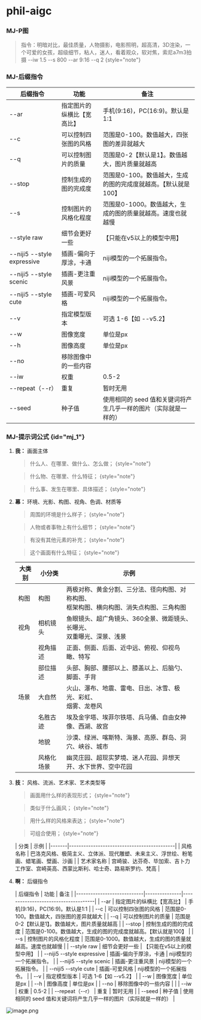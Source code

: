 # phil-aigc

### MJ-P图

> 指令：明暗对比，最佳质量，人物摄影，电影照明，超高清，3D渲染，一个可爱的女孩，超级细节，粘人，迷人，看着观众，软对焦，索尼a7m3拍摄
> --iw 1.5 --s 800 --ar 9:16 --q 2
> {style="note"}

### MJ-后缀指令

| 后缀指令                       | 功能            | 备注                                  |
|----------------------------|---------------|-------------------------------------|
| --ar                       | 指定图片的纵横比【宽高比】 | 手机(9:16)，PC(16:9)。默认是1:1            |
| --c                        | 可以控制四张图的风格    | 范围是0-100。数值越大，四张图的差异就越大             |
| --q                        | 可以控制图片的质量     | 范围是0-2【默认是1】。数值越大，图片质量就越高           |
| --stop                     | 控制生成的图的完成度    | 范围是0-100。数值越大，生成的图的完成度就越高。【默认就是100】 |
| --s                        | 控制图片的风格化程度    | 范围是0-1000。数值越大，生成的图的质量就越高。速度也就越慢    |
| --style raw                | 细节会更好一些       | 【只能在v5以上的模型中用】                      |
| --niji5 --style expressive | 插画-偏向于厚涂，卡通   | niji模型的一个拓展指令。                      |
| --niji5 --style scenic     | 插画-更注重风景      | niji模型的一个拓展指令。                      |
| --niji5 --style cute       | 插画-可爱风格       | niji模型的一个拓展指令。                      |
| --v                        | 指定模型版本        | 可选 1-6【如 --v5.2】                    |
| --w                        | 图像宽度          | 单位是px                               |
| --h                        | 图像高度          | 单位是px                               |
| --no                       | 移除图像中的一些内容    |                                     |
| --iw                       | 权重            | 0.5-2                               |
| --repeat（--r）              | 重复            | 暂时无用                                |
| --seed                     | 种子值           | 使用相同的 seed 值和关键词将产生几乎一样的图片（实际就是一样的） |

### MJ-提示词公式 {id="mj_1"}

1. **我：** 画面主体
   > 什么人、在哪里、做什么、怎么做；
   > {style="note"}

   > 什么物、在哪里、什么特征；
   > {style="note"}

   > 什么事、发生在哪里、具体描述；
   > {style="note"}

2. **幕：** 环境、光影、构图、视角、色调、材质等
   > 周围的环境是什么样子；
   > {style="note"}

   > 人物或者事物上有什么细节；
   > {style="note"}

   > 有没有其他元素的补充；
   > {style="note"}

   > 这个画面有什么特征；
   > {style="note"}

   | 大类别 | 小分类   | 示例                                                 |
      |-----|-------|----------------------------------------------------|
   | 构图  | 构图    | 两极对称、黄金分割、三分法、径向构图、对称构图、<br />框架构图、横向构图、消失点构图、三角构图 |
   | 视角  | 相机镜头  | 鱼眼镜头、超广角镜头、360全景、微距镜头、长曝光、<br />双重曝光、深景、浅景         |
   |     | 视角描述  | 正面、侧面、后面、近中远、俯视、仰视鸟瞰、特写                            |
   |     | 部位描述  | 头部、胸部、腰部以上、膝盖以上、后脑勺、脚面、手背                          |
   | 场景  | 大自然   | 火山、瀑布、地震、雷电、日出、冰雪、极光、彩虹、<br />烟雾、龙卷风               |
   |     | 名胜古迹  | 埃及金字塔、埃菲尔铁塔、兵马俑、自由女神像、西湖、故宫                        |
   |     | 地貌    | 沙漠、绿洲、喀斯特、海景、高原、群岛、洞穴、峡谷、城市                        |
   |     | 风格化场景 | 幽灵庄园、超现实梦境、迷人花园、异想天开、水下世界、空中花园                     |
3. **技：** 风格、流派、艺术家、艺术类型等
   > 画面用什么样的表现形式；
   > {style="note"}

   > 类似于什么画风；
   > {style="note"}

   > 用什么样的风格来表达；
   > {style="note"}

   > 可组合使用；
   > {style="note"}

   | 分类    | 示例                                         |
         |-------|--------------------------------------------|
   | 风格名称  | 巴洛克风格、极简主义、立体派、现代雕塑、未来主义、浮世绘、粉笔画、蜡笔画、壁画、沙画 |
   | 艺术家名称 | 宫崎骏、达芬奇、毕加索、吉卜力工作室、宫崎英高、西蒙比斯利、哈士奇、路易斯罗约、梵高 |
4. **啊：** 后缀指令

   | 后缀指令                       | 功能            | 备注                                  |
         |----------------------------|---------------|-------------------------------------|
   | --ar                       | 指定图片的纵横比【宽高比】 | 手机(9:16)，PC(16:9)。默认是1:1            |
   | --c                        | 可以控制四张图的风格    | 范围是0-100。数值越大，四张图的差异就越大             |
   | --q                        | 可以控制图片的质量     | 范围是0-2【默认是1】。数值越大，图片质量就越高           |
   | --stop                     | 控制生成的图的完成度    | 范围是0-100。数值越大，生成的图的完成度就越高。【默认就是100】 |
   | --s                        | 控制图片的风格化程度    | 范围是0-1000。数值越大，生成的图的质量就越高。速度也就越慢    |
   | --style raw                | 细节会更好一些       | 【只能在v5以上的模型中用】                      |
   | --niji5 --style expressive | 插画-偏向于厚涂，卡通   | niji模型的一个拓展指令。                      |
   | --niji5 --style scenic     | 插画-更注重风景      | niji模型的一个拓展指令。                      |
   | --niji5 --style cute       | 插画-可爱风格       | niji模型的一个拓展指令。                      |
   | --v                        | 指定模型版本        | 可选 1-6【如 --v5.2】                    |
   | --w                        | 图像宽度          | 单位是px                               |
   | --h                        | 图像高度          | 单位是px                               |
   | --no                       | 移除图像中的一些内容    |                                     |
   | --iw                       | 权重            | 0.5-2                               |
   | --repeat（--r）              | 重复            | 暂时无用                                |
   | --seed                     | 种子值           | 使用相同的 seed 值和关键词将产生几乎一样的图片（实际就是一样的） |

![image.png](水果-20240402.png)